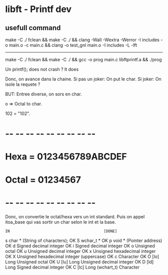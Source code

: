 
# libft - Printf dev

## usefull command

make -C ./ fclean && make -C ./ &&
clang -Wall -Wextra -Werror -I includes -o main.o -c main.c &&
clang -o test_gnl main.o -I includes -L  -lft

---

make -C ./ fclean && make -C ./ && gcc -o prog main.c libftprintf.a && ./prog


Un printf(); does not crash ?
It does

Donc, on avance dans la chaine.
Si pas un joker: On put le char.
Si joker: On isole la requete ?

BUT: Entree diverse, on sors en char.

o => Octal to char.

102 = "102".

# -- -- -- -- -- -- -- -- -- #
#	Hexa = 0123456789ABCDEF  #
#	Octal = 01234567		 #
# -- -- -- -- -- -- -- -- -- #

Donc, on convertie  le octal/hexa vers un int standard.
Puis on appel itoa_base qui vas sortir un char selon le
int et la base.


	IN											[DONE]
s	char * (String of characters);				OK
S	wchar_t * 									OK
p	void * (Pointer address)					OK
d	Signed decimal integer						OK
i	Signed decimal integer						OK
o	Unsigned octal								OK
u	Unsigned decimal integer					OK
x	Unsigned hexadecimal integer				OK
X	Unsigned hexadecimal integer (uppercase)	OK
c	Character									OK
O	[lo]	Long Unsigned octal					OK
U   [lu]	Long Unsigned decimal integer		OK
D	[ld]	Long Signed decimal integer			OK
C	[lc]	Long (wchart_t) Character








